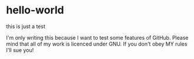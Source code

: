 # hello-world
this is just a test

I'm only writing this because I want to test some features of GitHub.
Please mind that all of my work is licenced under GNU.
If you don't obey MY rules I'll sue you!
